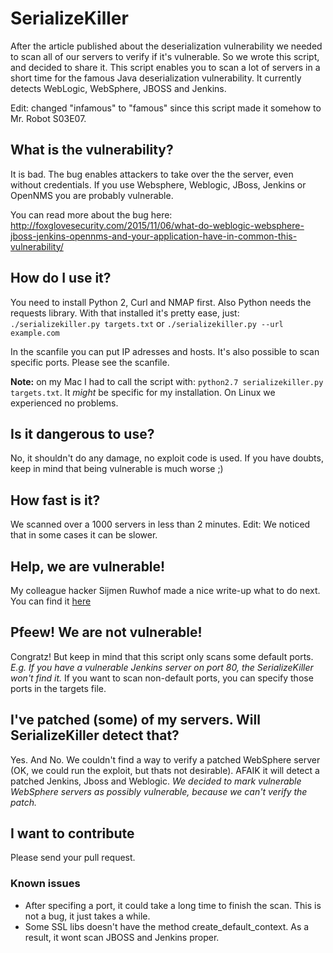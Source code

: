 # SerializeKiller
After the article published about the deserialization vulnerability we needed to scan all of our servers to verify if it's vulnerable. So we wrote this script, and decided to share it. This script enables you to scan a lot of servers in a short time for the famous Java deserialization vulnerability. It currently detects WebLogic, WebSphere, JBOSS and Jenkins.

Edit: changed "infamous" to "famous" since this script made it somehow to Mr. Robot S03E07. 

## What is the vulnerability?
It is bad. The bug enables attackers to take over the the server, even without credentials. If you use Websphere, Weblogic, JBoss, Jenkins or OpenNMS you are probably vulnerable.

You can read more about the bug here: http://foxglovesecurity.com/2015/11/06/what-do-weblogic-websphere-jboss-jenkins-opennms-and-your-application-have-in-common-this-vulnerability/

## How do I use it?
You need to install Python 2, Curl and NMAP first. Also Python needs the requests library. With that installed it's pretty ease, just:
`./serializekiller.py targets.txt`
or
`./serializekiller.py --url example.com`

In the scanfile you can put IP adresses and hosts. It's also possible to scan specific ports. Please see the scanfile. 

**Note:** on my Mac I had to call the script with: `python2.7 serializekiller.py targets.txt`. It *might* be specific for my installation. On Linux we experienced no problems.

## Is it dangerous to use?

No, it shouldn't do any damage, no exploit code is used. If you have doubts, keep in mind that being vulnerable is much worse ;)

## How fast is it?

We scanned over a 1000 servers in less than 2 minutes.
Edit: We noticed that in some cases it can be slower. 

## Help, we are vulnerable!
My colleague hacker Sijmen Ruwhof made a nice write-up what to do next. You can find it [here](http://sijmen.ruwhof.net/weblog/683-scanning-an-enterprise-organisation-for-the-critical-java-deserialization-vulnerability)

## Pfeew! We are not vulnerable!
Congratz! But keep in mind that this script only scans some default ports. 
*E.g. If you have a vulnerable Jenkins server on port 80, the SerializeKiller won't find it.*
If you want to scan non-default ports, you can specify those ports in the targets file.

## I've patched (some) of my servers. Will SerializeKiller detect that?
Yes. And No. We couldn't find a way to verify a patched WebSphere server (OK, we could run the exploit, but thats not desirable).
AFAIK it will detect a patched Jenkins, Jboss and Weblogic.
*We decided to mark vulnerable WebSphere servers as possibly vulnerable, because we can't verify the patch.*

## I want to contribute
Please send your pull request.

### Known issues
- After specifing a port, it could take a long time to finish the scan. This is not a bug, it just takes a while.
- Some SSL libs doesn't have the method create_default_context. As a result, it wont scan JBOSS and Jenkins proper.
